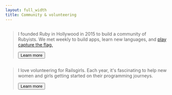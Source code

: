 ```yaml
---
layout: full_width
title: Community & volunteering
---
```

  <div class="relative mx-auto max-w-7xl lg:px-8">
    <div class="relative overflow-hidden rounded-xl bg-indigo-500 py-24 px-8 shadow-2xl lg:grid lg:grid-cols-2 lg:gap-x-8 lg:px-16">
      <div class="absolute inset-0 opacity-50 mix-blend-multiply saturate-0 filter">
        <img src="<%= relative_url '/images/rubyinhollywoodgroup.jpg' %>" alt="" class="h-full w-full object-cover">
      </div>
      <div class="relative lg:col-span-1">
        <img class="w-16 w-auto" src="<%= relative_url '/images/rubyinhollywoodlogo.png' %>" alt="">
        <blockquote class="mt-6 text-white">
          <p class="text-xl font-medium sm:text-2xl">
            I founded Ruby in Hollywood in 2015 to build a community of Rubyists. We met weekly to build apps, learn new languages, and <a href="https://pwning.owasp-juice.shop/part1/ctf.html"> play capture the flag.</a>
          </p>
          <footer class="mt-6">
            <a href="http://rubyinhollywood.com">
              <button type="button" class="inline-flex items-center rounded border border-transparent bg-indigo-600 px-2.5 py-1.5 text-xs font-medium text-white shadow-sm hover:bg-indigo-700 focus:outline-none focus:ring-2 focus:ring-indigo-500 focus:ring-offset-2">Learn more</button>
            </a>
          </footer>
        </blockquote>
      </div>
    </div>
  </div>

  <div class="relative mx-auto max-w-7xl lg:px-8">
    <div class="relative overflow-hidden rounded-xl bg-red-500 py-24 px-8 shadow-2xl lg:grid lg:grid-cols-2 lg:gap-x-8 lg:px-16">
      <div class="absolute inset-0 opacity-50 mix-blend-multiply saturate-0 filter">
        <img src="<%= relative_url '/images/railsgirls.jpg' %>" alt="" class="h-full w-full object-cover">
      </div>
      <div class="relative lg:col-span-1">
        <img class="w-16 w-auto" src="http://railsgirls.com/images/railsgirls-logo.png" alt="">
        <blockquote class="mt-6 text-white">
          <p class="text-xl font-medium sm:text-2xl">
          I love volunteering for Railsgirls. Each year, it's fascinating to help new women and girls getting started on their programming journeys.
          </p>
          <footer class="mt-6">
            <a href="http://railsgirls.com/">
              <button type="button" class="inline-flex items-center rounded border border-transparent bg-red-600 px-2.5 py-1.5 text-xs font-medium text-white shadow-sm hover:bg-red-700 focus:outline-none focus:ring-2 focus:ring-red-500 focus:ring-offset-2">Learn more</button>
            </a>
          </footer>
        </blockquote>
      </div>
    </div>
  </div>
